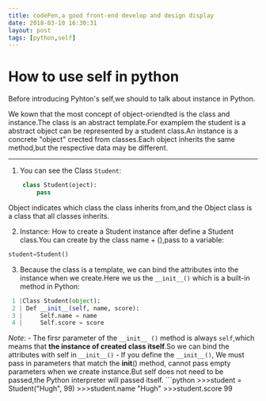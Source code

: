 ```yaml
---
title: codePen,a good front-end develop and design display
date: 2018-03-10 16:30:31
layout: post
tags: [python,self]
---
```

# How to use self in python 

Before introducing Pyhton's self,we should to talk about instance in Python.

We kown that the most concept of object-oriendted is the class and instance.The class is an abstract template.For examplem the student is a abstract object can be represented by a student class.An instance is a concrete "object" crected from classes.Each object inherits the same method,but the respective data may be different.

-----

1. You can see the Class `Student`:
```python
	class Student(oject):
		pass
```
Object indicates which class the class inherits from,and the Object class is a class that all classes inherits.

2. Instance: How to create a Student instance after define a Student class.You can create by the class name + (),pass to a variable:
```python
student=Student()

```

3. Because the class is a template, we can bind the  attributes into the instance when we create.Here we us the `__init__()` which is a built-in method in Python:
```python
 1 |Class Student(object):
 2 | Def __init__(self, name, score):
 3 |     Self.name = name
 4 |     Self.score = score
```
*Note*:
	- The firsr parameter of the `__init__ ()` method is always `self`,which meams that **the instance of created class itself**.So we can bind the attributes with self in `__init__()`
	- If you define the `__init__()`, We must pass in parameters that match the __init__() method, cannot pass empty parameters when we create instance.But self does not need to be passed,the Python interpreter will passed itself.
	```python
	>>>student = Student("Hugh", 99)
	>>>student.name
	"Hugh"
	>>>student.score
	99
	